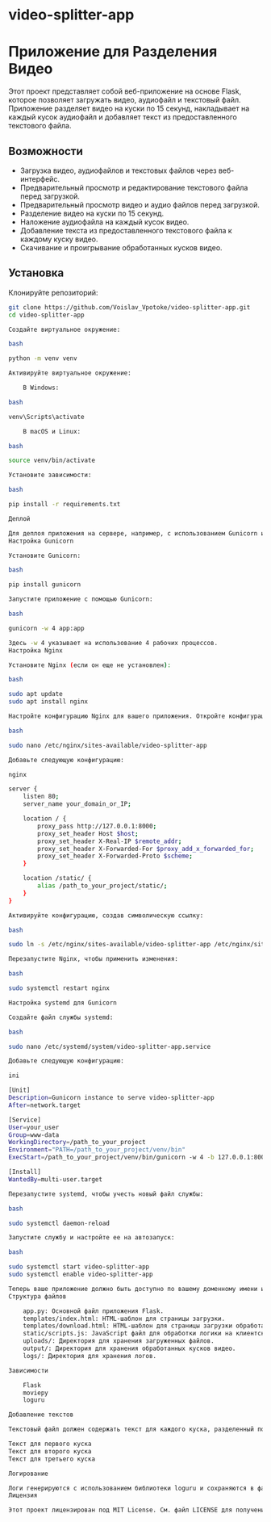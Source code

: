 # video-splitter-app
# Приложение для Разделения Видео

Этот проект представляет собой веб-приложение на основе Flask, которое позволяет загружать видео, аудиофайл и текстовый файл. Приложение разделяет видео на куски по 15 секунд, накладывает на каждый кусок аудиофайл и добавляет текст из предоставленного текстового файла.

## Возможности

- Загрузка видео, аудиофайлов и текстовых файлов через веб-интерфейс.
- Предварительный просмотр и редактирование текстового файла перед загрузкой.
- Предварительный просмотр видео и аудио файлов перед загрузкой.
- Разделение видео на куски по 15 секунд.
- Наложение аудиофайла на каждый кусок видео.
- Добавление текста из предоставленного текстового файла к каждому куску видео.
- Скачивание и проигрывание обработанных кусков видео.

## Установка

Клонируйте репозиторий:

```bash
git clone https://github.com/Voislav_Vpotoke/video-splitter-app.git
cd video-splitter-app

Создайте виртуальное окружение:

bash

python -m venv venv

Активируйте виртуальное окружение:

    В Windows:

bash

venv\Scripts\activate

    В macOS и Linux:

bash

source venv/bin/activate

Установите зависимости:

bash

pip install -r requirements.txt

Деплой

Для деплоя приложения на сервере, например, с использованием Gunicorn и Nginx, выполните следующие шаги:
Настройка Gunicorn

Установите Gunicorn:

bash

pip install gunicorn

Запустите приложение с помощью Gunicorn:

bash

gunicorn -w 4 app:app

Здесь -w 4 указывает на использование 4 рабочих процессов.
Настройка Nginx

Установите Nginx (если он еще не установлен):

bash

sudo apt update
sudo apt install nginx

Настройте конфигурацию Nginx для вашего приложения. Откройте конфигурационный файл Nginx:

bash

sudo nano /etc/nginx/sites-available/video-splitter-app

Добавьте следующую конфигурацию:

nginx

server {
    listen 80;
    server_name your_domain_or_IP;

    location / {
        proxy_pass http://127.0.0.1:8000;
        proxy_set_header Host $host;
        proxy_set_header X-Real-IP $remote_addr;
        proxy_set_header X-Forwarded-For $proxy_add_x_forwarded_for;
        proxy_set_header X-Forwarded-Proto $scheme;
    }

    location /static/ {
        alias /path_to_your_project/static/;
    }
}

Активируйте конфигурацию, создав символическую ссылку:

bash

sudo ln -s /etc/nginx/sites-available/video-splitter-app /etc/nginx/sites-enabled

Перезапустите Nginx, чтобы применить изменения:

bash

sudo systemctl restart nginx

Настройка systemd для Gunicorn

Создайте файл службы systemd:

bash

sudo nano /etc/systemd/system/video-splitter-app.service

Добавьте следующую конфигурацию:

ini

[Unit]
Description=Gunicorn instance to serve video-splitter-app
After=network.target

[Service]
User=your_user
Group=www-data
WorkingDirectory=/path_to_your_project
Environment="PATH=/path_to_your_project/venv/bin"
ExecStart=/path_to_your_project/venv/bin/gunicorn -w 4 -b 127.0.0.1:8000 app:app

[Install]
WantedBy=multi-user.target

Перезапустите systemd, чтобы учесть новый файл службы:

bash

sudo systemctl daemon-reload

Запустите службу и настройте ее на автозапуск:

bash

sudo systemctl start video-splitter-app
sudo systemctl enable video-splitter-app

Теперь ваше приложение должно быть доступно по вашему доменному имени или IP-адресу.
Структура файлов

    app.py: Основной файл приложения Flask.
    templates/index.html: HTML-шаблон для страницы загрузки.
    templates/download.html: HTML-шаблон для страницы загрузки обработанных видео.
    static/scripts.js: JavaScript файл для обработки логики на клиентской стороне.
    uploads/: Директория для хранения загруженных файлов.
    output/: Директория для хранения обработанных кусков видео.
    logs/: Директория для хранения логов.

Зависимости

    Flask
    moviepy
    loguru

Добавление текстов

Текстовый файл должен содержать текст для каждого куска, разделенный по строкам. Каждая строка соответствует 15-секундному куску видео. Например:

Текст для первого куска
Текст для второго куска
Текст для третьего куска

Логирование

Логи генерируются с использованием библиотеки loguru и сохраняются в файлы general.log и critical.log. Логи включают информацию о загрузке файлов, этапах обработки и любых возникающих ошибках.
Лицензия

Этот проект лицензирован под MIT License. См. файл LICENSE для получения дополнительной информации.
